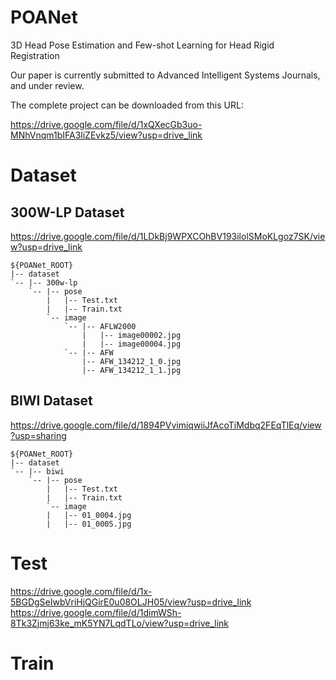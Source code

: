# POANet
3D Head Pose Estimation and Few-shot Learning for Head Rigid Registration

Our paper is currently submitted to Advanced Intelligent Systems Journals, and under review.

The complete project can be downloaded from this URL:

https://drive.google.com/file/d/1xQXecGb3uo-MNhVnqm1bIFA3liZEvkz5/view?usp=drive_link

# Dataset

## 300W-LP Dataset
https://drive.google.com/file/d/1LDkBj9WPXCOhBV193ilolSMoKLgoz7SK/view?usp=drive_link


```
${POANet_ROOT}
|-- dataset
`-- |-- 300w-lp
    `-- |-- pose
        |   |-- Test.txt
        |   |-- Train.txt
        `-- image
            `-- |-- AFLW2000
                |   |-- image00002.jpg
                |   |-- image00004.jpg
            `-- |-- AFW
                |-- AFW_134212_1_0.jpg
                |-- AFW_134212_1_1.jpg
```

## BIWI Dataset
https://drive.google.com/file/d/1894PVvimiqwiiJfAcoTiMdbq2FEqTlEq/view?usp=sharing
```
${POANet_ROOT}
|-- dataset
`-- |-- biwi
    `-- |-- pose
        |   |-- Test.txt
        |   |-- Train.txt
        `-- image
        |   |-- 01_0004.jpg
        |   |-- 01_0005.jpg
```
# Test

https://drive.google.com/file/d/1x-5BGDgSeIwbVriHjQGirE0u08OLJH05/view?usp=drive_link
https://drive.google.com/file/d/1dimWSh-8Tk3Zjmj63ke_mK5YN7LqdTLo/view?usp=drive_link

# Train



